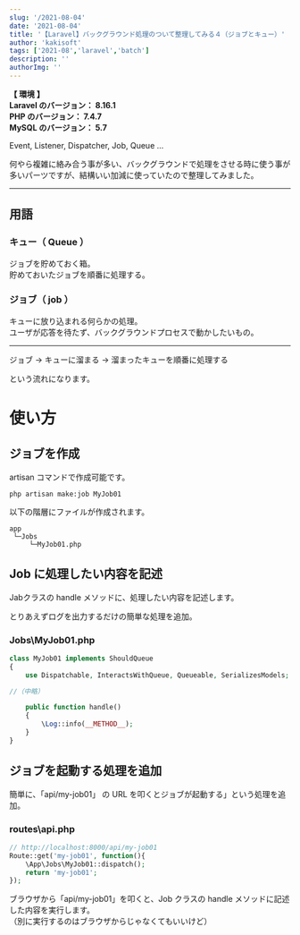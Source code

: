 ```yaml
---
slug: '/2021-08-04'
date: '2021-08-04'
title: '【Laravel】バックグラウンド処理のついて整理してみる４（ジョブとキュー）'
author: 'kakisoft'
tags: ['2021-08','laravel','batch']
description: ''
authorImg: ''
---
```


**【 環境 】**  
**Laravel のバージョン： 8.16.1**  
**PHP のバージョン： 7.4.7**  
**MySQL のバージョン： 5.7**  


Event, Listener, Dispatcher, Job, Queue ...  

何やら複雑に絡み合う事が多い、バックグラウンドで処理をさせる時に使う事が多いパーツですが、結構いい加減に使っていたので整理してみました。  

___________________________________________________________________________
## 用語

### キュー（ Queue ）
ジョブを貯めておく箱。  
貯めておいたジョブを順番に処理する。  

### ジョブ（ job ）
キューに放り込まれる何らかの処理。  
ユーザが応答を待たず、バックグラウンドプロセスで動かしたいもの。  

___________________________________________________________________________

ジョブ → キューに溜まる → 溜まったキューを順番に処理する  

という流れになります。　　

# 使い方

## ジョブを作成
artisan コマンドで作成可能です。
```
php artisan make:job MyJob01
```

以下の階層にファイルが作成されます。
```
app
 └─Jobs
     └─MyJob01.php
```

## Job に処理したい内容を記述
Jabクラスの handle メソッドに、処理したい内容を記述します。  

とりあえずログを出力するだけの簡単な処理を追加。  

### Jobs\MyJob01.php
```php
class MyJob01 implements ShouldQueue
{
    use Dispatchable, InteractsWithQueue, Queueable, SerializesModels;

//（中略）

    public function handle()
    {
        \Log::info(__METHOD__);
    }
}
```

## ジョブを起動する処理を追加
簡単に、「api/my-job01」 の URL を叩くとジョブが起動する」という処理を追加。

### routes\api.php
```php
// http://localhost:8000/api/my-job01
Route::get('my-job01', function(){
    \App\Jobs\MyJob01::dispatch();
    return 'my-job01';
});
```

ブラウザから「api/my-job01」を叩くと、Job クラスの handle メソッドに記述した内容を実行します。  
（別に実行するのはブラウザからじゃなくてもいいけど）  


